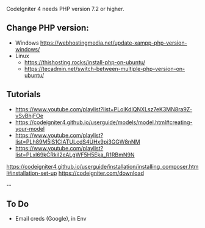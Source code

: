 CodeIgniter 4 needs PHP version 7.2 or higher.

## Change PHP version:

- Windows https://webhostingmedia.net/update-xampp-php-version-windows/
- Linux 
	- https://thishosting.rocks/install-php-on-ubuntu/
	- https://tecadmin.net/switch-between-multiple-php-version-on-ubuntu/

## Tutorials

- https://www.youtube.com/playlist?list=PLolKdIQNXLsz7eK3MN8ra9Z-vSvBhjFOe
- https://codeigniter4.github.io/userguide/models/model.html#creating-your-model
- https://www.youtube.com/playlist?list=PLh89M5lS1CIATULcdS4UHx9pj3GGW8nNM
- https://www.youtube.com/playlist?list=PLxl69kCRkiI2eALgWF5H5Eka_R1RBmN9N

https://codeigniter4.github.io/userguide/installation/installing_composer.html#installation-set-up
https://codeigniter.com/download

--

## To Do

- Email creds (Google), in Env